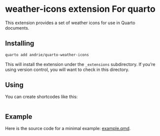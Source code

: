 
# weather-icons extension For quarto

This extension provides a set of weather icons for use in Quarto
documents.

## Installing

``` bash
quarto add andrie/quarto-weather-icons
```

This will install the extension under the `_extensions` subdirectory. If
you’re using version control, you will want to check in this directory.

## Using

You can create shortcodes like this:

``` bash
```

## Example

Here is the source code for a minimal example:
[example.qmd](example.qmd).
